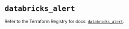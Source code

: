 # `databricks_alert`

Refer to the Terraform Registry for docs: [`databricks_alert`](https://registry.terraform.io/providers/databricks/databricks/1.62.0/docs/resources/alert).
